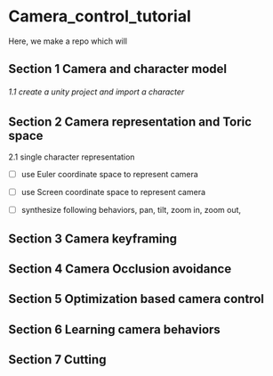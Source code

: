 # Camera_control_tutorial
Here, we make a repo which will 



## Section 1 Camera and character model  ##

###### 1.1 create a unity project and import a character






## Section 2 Camera representation and Toric space ##

2.1 single character representation

- [ ] use Euler coordinate space to represent camera
- [ ] use Screen coordinate space to represent camera
- [ ] synthesize following behaviors, pan, tilt, zoom in, zoom out, 



## Section 3 Camera keyframing ##





## Section 4 Camera Occlusion avoidance ##





## Section 5 Optimization based camera control ##





## Section 6 Learning camera behaviors ##





## Section 7 Cutting
